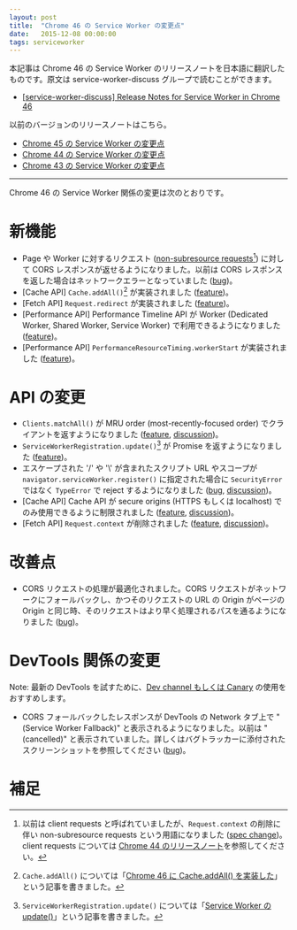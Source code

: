 ```yaml
---
layout: post
title:  "Chrome 46 の Service Worker の変更点"
date:   2015-12-08 00:00:00
tags: serviceworker
---
```


本記事は Chrome 46 の Service Worker のリリースノートを日本語に翻訳したものです。原文は service-worker-discuss グループで読むことができます。

- [[service-worker-discuss] Release Notes for Service Worker in Chrome 46](https://groups.google.com/a/chromium.org/forum/#!topic/service-worker-discuss/bDt9xrONWwE)

以前のバージョンのリリースノートはこちら。

- [Chrome 45 の Service Worker の変更点](/2015/08/07/service-worker-release-notes-m45)
- [Chrome 44 の Service Worker の変更点](/2015/07/21/service-worker-release-notes-m44)
- [Chrome 43 の Service Worker の変更点](/2015/07/08/service-worker-release-notes-m43)

---

Chrome 46 の Service Worker 関係の変更は次のとおりです。

# 新機能

- Page や Worker に対するリクエスト ([non-subresource requests](https://fetch.spec.whatwg.org/#non-subresource-request)[^client-requests]) に対して CORS レスポンスが返せるようになりました。以前は CORS レスポンスを返した場合はネットワークエラーとなっていました ([bug](https://code.google.com/p/chromium/issues/detail?id=516972))。
- [Cache API] `Cache.addAll()`[^cache-addall] が実装されました ([feature](https://www.chromestatus.com/feature/4922023562182656))。
- [Fetch API] `Request.redirect` が実装されました ([feature](https://www.chromestatus.com/feature/4614142321229824))。
- [Performance API] Performance Timeline API が Worker (Dedicated Worker, Shared Worker, Service Worker) で利用できるようになりました ([feature](https://www.chromestatus.com/feature/6337483654561792))。
- [Performance API] `PerformanceResourceTiming.workerStart` が実装されました ([feature](https://www.chromestatus.com/feature/5767679470206976))。

# API の変更

- `Clients.matchAll()` が MRU order (most-recently-focused order) でクライアントを返すようになりました ([feature](https://www.chromestatus.com/feature/4716607557337088), [discussion](https://github.com/slightlyoff/ServiceWorker/issues/499))。
- `ServiceWorkerRegistration.update()`[^registration-update] が Promise を返すようになりました ([feature](https://www.chromestatus.com/feature/5631681746698240))。
- エスケープされた '/' や '\\' が含まれたスクリプト URL やスコープが `navigator.serviceWorker.register()` に指定された場合に `SecurityError` ではなく `TypeError` で reject するようになりました ([bug](https://code.google.com/p/chromium/issues/detail?id=513622), [discussion](https://github.com/slightlyoff/ServiceWorker/issues/630))。
- [Cache API] Cache API が secure origins (HTTPS もしくは localhost) でのみ使用できるように制限されました ([feature](https://www.chromestatus.com/feature/5740842165731328), [discussion](https://github.com/slightlyoff/ServiceWorker/issues/709))。
- [Fetch API] `Request.context` が削除されました ([feature](https://www.chromestatus.com/feature/5534702526005248), [discussion](https://github.com/whatwg/fetch/issues/93))。

# 改善点

- CORS リクエストの処理が最適化されました。CORS リクエストがネットワークにフォールバックし、かつそのリクエストの URL の Origin がページの Origin と同じ時、そのリクエストはより早く処理されるパスを通るようになりました ([bug](https://code.google.com/p/chromium/issues/detail?id=512764))。

# DevTools 関係の変更

Note: 最新の DevTools を試すために、[Dev channel もしくは Canary](https://www.chromium.org/getting-involved/dev-channel) の使用をおすすめします。

- CORS フォールバックしたレスポンスが DevTools の Network タブ上で "(Service Worker Fallback)" と表示されるようになりました。以前は "(cancelled)" と表示されていました。詳しくはバグトラッカーに添付されたスクリーンショットを参照してください ([bug](https://code.google.com/p/chromium/issues/detail?id=511054))。

# 補足

[^client-requests]: 以前は client requests と呼ばれていましたが、`Request.context` の削除に伴い non-subresource requests という用語になりました ([spec change](https://github.com/whatwg/fetch/commit/d2208faa939998cf56bb08a724cd8d4590afea47?diff=split))。client requests については [Chrome 44 のリリースノート](/2015/07/21/service-worker-release-notes-m44/#fn:client-request)を参照してください。
[^cache-addall]: `Cache.addAll()` については「[Chrome 46 に Cache.addAll() を実装した](/2015/09/02/cache-storage-addall/)」という記事を書きました。
[^registration-update]: `ServiceWorkerRegistration.update()` については「[Service Worker の update()](/2015/06/22/service-worker-update/)」という記事を書きました。
